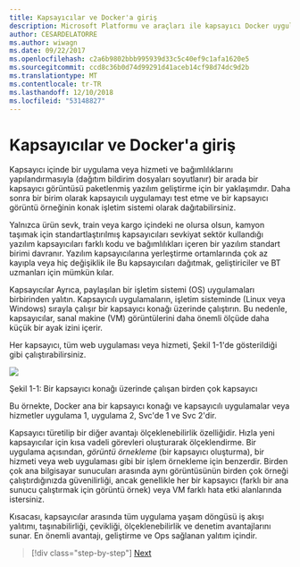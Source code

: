 ```yaml
---
title: Kapsayıcılar ve Docker'a giriş
description: Microsoft Platformu ve araçları ile kapsayıcı Docker uygulaması yaşam
author: CESARDELATORRE
ms.author: wiwagn
ms.date: 09/22/2017
ms.openlocfilehash: c2a6b9802bbb995939d33c5c40ef9c1afa1620e5
ms.sourcegitcommit: ccd8c36b0d74d99291d41aceb14cf98d74dc9d2b
ms.translationtype: MT
ms.contentlocale: tr-TR
ms.lasthandoff: 12/10/2018
ms.locfileid: "53148827"
---
```

# <a name="introduction-to-containers-and-docker"></a>Kapsayıcılar ve Docker'a giriş

Kapsayıcı içinde bir uygulama veya hizmeti ve bağımlılıklarını yapılandırmasıyla (dağıtım bildirim dosyaları soyutlanır) bir arada bir kapsayıcı görüntüsü paketlenmiş yazılım geliştirme için bir yaklaşımdır. Daha sonra bir birim olarak kapsayıcılı uygulamayı test etme ve bir kapsayıcı görüntü örneğinin konak işletim sistemi olarak dağıtabilirsiniz.

Yalnızca ürün sevk, train veya kargo içindeki ne olursa olsun, kamyon taşımak için standartlaştırılmış kapsayıcıları sevkiyat sektör kullandığı yazılım kapsayıcıları farklı kodu ve bağımlılıkları içeren bir yazılım standart birimi davranır. Yazılım kapsayıcılarına yerleştirme ortamlarında çok az kayıpla veya hiç değişiklik ile Bu kapsayıcıları dağıtmak, geliştiriciler ve BT uzmanları için mümkün kılar.

Kapsayıcılar Ayrıca, paylaşılan bir işletim sistemi (OS) uygulamaları birbirinden yalıtın. Kapsayıcılı uygulamaların, işletim sisteminde (Linux veya Windows) sırayla çalışır bir kapsayıcı konağı üzerinde çalıştırın. Bu nedenle, kapsayıcılar, sanal makine (VM) görüntülerini daha önemli ölçüde daha küçük bir ayak izini içerir.

Her kapsayıcı, tüm web uygulaması veya hizmeti, Şekil 1-1'de gösterildiği gibi çalıştırabilirsiniz.

![](./media/image1.png)

Şekil 1-1: Bir kapsayıcı konağı üzerinde çalışan birden çok kapsayıcı

Bu örnekte, Docker ana bir kapsayıcı konağı ve kapsayıcılı uygulamalar veya hizmetler uygulama 1, uygulama 2, Svc'de 1 ve Svc 2'dir.

Kapsayıcı türetilip bir diğer avantajı ölçeklenebilirlik özelliğidir. Hızla yeni kapsayıcılar için kısa vadeli görevleri oluşturarak ölçeklendirme. Bir uygulama açısından, *görüntü örnekleme* (bir kapsayıcı oluşturma), bir hizmeti veya web uygulaması gibi bir işlem örnekleme için benzerdir. Birden çok ana bilgisayar sunucuları arasında aynı görüntüsünün birden çok örneği çalıştırdığınızda güvenilirliği, ancak genellikle her bir kapsayıcı (farklı bir ana sunucu çalıştırmak için görüntü örnek) veya VM farklı hata etki alanlarında istersiniz.

Kısacası, kapsayıcılar arasında tüm uygulama yaşam döngüsü iş akışı yalıtımı, taşınabilirliği, çevikliği, ölçeklenebilirlik ve denetim avantajlarını sunar. En önemli avantajı, geliştirme ve Ops sağlanan yalıtım içindir.

>[!div class="step-by-step"]
>[Next](what-is-docker.md)